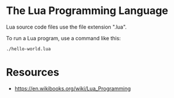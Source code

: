 # The Lua Programming Language

Lua source code files use the file extension ".lua".

To run a Lua program, use a command like this:
```bash
./hello-world.lua
```

# Resources
- https://en.wikibooks.org/wiki/Lua_Programming
